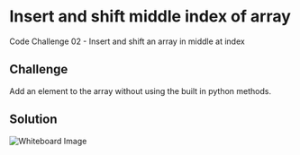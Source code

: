 # Insert and shift middle index of array
Code Challenge 02 - Insert and shift an array in middle at index

## Challenge
Add an element to the array without using the built in python methods.

## Solution
![Whiteboard Image](../../assets/array_shift.jpg)